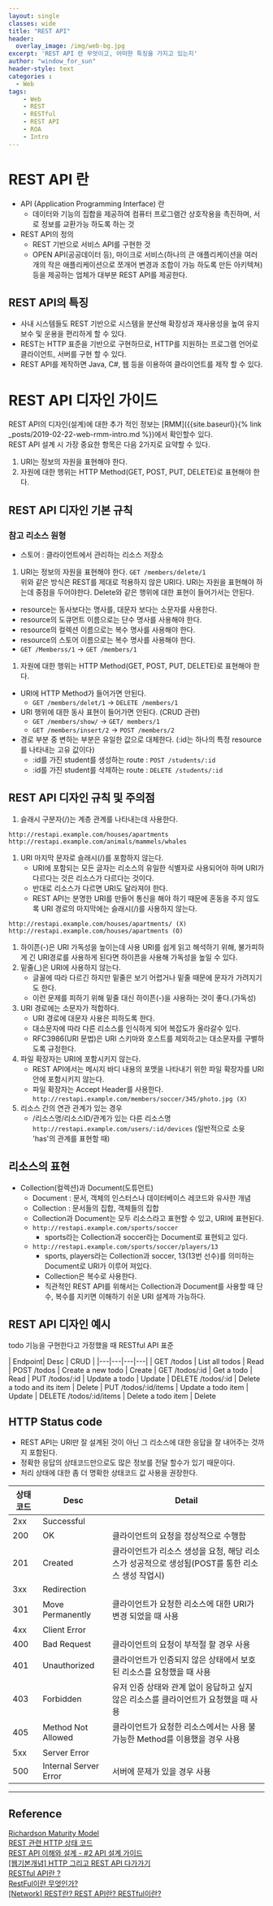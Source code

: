 ```yaml
--- 
layout: single
classes: wide
title: "REST API"
header:
  overlay_image: /img/web-bg.jpg
excerpt: 'REST API 란 무엇이고, 어떠한 특징을 가지고 있는지'
author: "window_for_sun"
header-style: text
categories :
  - Web
tags:
    - Web
    - REST
    - RESTful
    - REST API
    - ROA
    - Intro
---  
```


# REST API 란
- API (Application Programming Interface) 란
	- 데이터와 기능의 집합을 제공하여 컴퓨터 프로그램간 상호작용을 촉진하며, 서로 정보를 교환가능 하도록 하는 것
- REST API의 정의
	- REST 기반으로 서비스 API를 구현한 것
	- OPEN API(공공데이터 등), 마이크로 서비스(하나의 큰 애플리케이션을 여러 개의 작은 애플리케이션으로 쪼개어 변경과 조합이 가능 하도록 만든 아키텍쳐) 등을 제공하는 업체가 대부분 REST API를 제공한다.
	
## REST API의 특징
- 사내 시스템들도 REST 기반으로 시스템을 분산해 확장성과 재사용성을 높여 유지보수 및 운용을 편리하게 할 수 있다.
- REST는 HTTP 표준을 기반으로 구현하므로, HTTP를 지원하는 프로그램 언어로 클라이언트, 서버를 구현 할 수 있다.
- REST API를 제작하면 Java, C#, 웹 등을 이용하여 클라이언트를 제작 할 수 있다.

# REST API 디자인 가이드
REST API의 디자인(설계)에 대한 추가 적인 정보는 [RMM]({{site.baseurl}}{% link _posts/2019-02-22-web-rmm-intro.md %})에서 확인할수 있다.  
REST API 설계 시 가장 중요한 항목은 다음 2가지로 요약할 수 있다.
1. URI는 정보의 자원을 표현해야 한다.
1. 자원에 대한 행위는 HTTP Method(GET, POST, PUT, DELETE)로 표현해야 한다.

## REST API 디자인 기본 규칙
### 참고 리소스 원형
- 스토어 : 클라이언트에서 관리하는 리소스 저장소
1. URI는 정보의 자원을 표현해야 한다.
`GET /members/delete/1`  
위와 같은 방식은 REST를 제대로 적용하지 않은 URI다. URI는 자원을 표현해야 하는데 중점을 두어야한다. Delete와 같은 행위에 대한 표현이 들어가서는 안된다.
- resource는 동사보다는 명사를, 대문자 보다는 소문자를 사용한다.
- resource의 도큐먼트 이름으로는 단수 명사를 사용해야 한다.
- resource의 컬렉션 이름으로는 복수 명사를 사용해야 한다.
- resource의 스토어 이름으로는 복수 명사를 사용해야 한다.
- `GET /Memberss/1` -> `GET /members/1`

1. 자원에 대한 행위는 HTTP Method(GET, POST, PUT, DELETE)로 표현해야 한다.
- URI에 HTTP Method가 들어가면 안된다.
	- `GET /members/delet/1` -> `DELETE /members/1`
- URI 행위에 대한 동사 표현이 들어가면 안된다. (CRUD 관련)
	- `GET /members/show/` -> `GET/ members/1`
	- `GET /members/insert/2` -> `POST /members/2`
- 경로 부분 중 변하는 부분은 유일한 값으로 대체한다. (:id는 하나의 특정 resource를 나타내는 고유 값이다)
	- :id를 가진 student를 생성하는 route : `POST /students/:id`
	- :id를 가진 student를 삭제하는 route : `DELETE /students/:id`
	
## REST API 디자인 규칙 및 주의점
1. 슬래시 구분자(/)는 계층 관계를 나타내는데 사용한다.
```
http://restapi.example.com/houses/apartments
http://restapi.example.com/animals/mammels/whales
```  

1. URI 마지막 문자로 슬래시(/)를 포함하지 않는다.
	- URI에 포함되는 모든 글자는 리소스의 유일한 식별자로 사용되어야 하며 URI가 다르다는 것은 리소스가 다르다는 것이다.
	- 반대로 리소스가 다르면 URI도 달라져야 한다.
	- REST API는 분명한 URI를 만들어 통신을 해야 하기 때문에 혼동을 주지 않도록 URI 경로의 마지막에는 슬래시(/)를 사용하지 않는다.

```
http://restapi.example.com/houses/apartments/ (X)
http://restapi.example.com/houses/apartments (O)
```  

1. 하이픈(-)은 URI 가독성을 높이는데 사용
URI를 쉽게 읽고 해석하기 위해, 불가피하게 긴 URI경로를 사용하게 된다면 하이픈을 사용해 가독성을 높일 수 있다.
1. 밑줄(_)은 URI에 사용하지 않는다.
	- 글꼴에 따라 다르긴 하지만 밑줄은 보기 어렵거나 밑줄 때문에 문자가 가려지기도 한다.
	- 이런 문제를 피하기 위해 밑줄 대신 하이픈(-)을 사용하는 것이 좋다.(가독성)
1. URI 경로에는 소문자가 적합하다.
	- URI 경로에 대문자 사용은 피하도록 한다. 
	- 대소문자에 따라 다른 리소스를 인식하게 되어 복잡도가 올라갈수 있다.
	- RFC3986(URI 문법)은 URI 스키마와 호스트를 제외하고는 대소문자를 구별하도록 규정한다.
1. 파일 확장자는 URI에 포함시키지 않는다.
	- REST API에서는 메시지 바디 내용의 포맷을 나타내기 위한 파일 확장자를 URI안에 포함시키지 않는다.
	- 파일 확장자는 Accept Header를 사용한다.
`http://restapi.example.com/members/soccer/345/photo.jpg (X)`
1. 리소스 간의 연관 관계가 있는 경우
	- /리소스명/리소스ID/관계가 있는 다른 리소스명
`http://restapi.example.com/users/:id/devices` (일반적으로 소윳 'has'의 관계를 표현할 때)

## 리소스의 표현
- Collection(컬렉션)과 Document(도튜먼트)
	- Document : 문서, 객체의 인스터스나 데이터베이스 레코드와 유사한 개념
	- Collection : 문서들의 집합, 객체들의 집합
	- Collection과 Document는 모두 리소스라고 표현할 수 있고, URI에 표현된다.
	- `http://restapi.example.com/sports/soccer`
		- sports라는 Collection과 soccer라는 Document로 표현되고 있다.
	- `http://restapi.example.com/sports/soccer/players/13`
		- sports, players라는 Collection과 soccer, 13(13번 선수)를 의미하는 Document로 URI가 이루어 져있다.
		- Collection은 복수로 사용한다.
		- 직관적인 REST API를 위해서는 Collection과 Document를 사용할 때 단수, 복수를 지키면 이해하기 쉬운 URI 설계까 가능하다.

## REST API 디자인 예시
todo 기능을 구현한다고 가정했을 때 RESTful API 표준

| Endpoint| Desc | CRUD | 
|---|---|---|---|
| GET /todos | List all todos | Read
| POST /todos | Create a new todo | Create
| GET /todos/:id | Get a todo | Read
| PUT /todos/:id | Update a todo | Update
| DELETE /todos/:id | Delete a todo and its item | Delete
| PUT /todos/:id/items | Update a todo item | Update
| DELETE /todos/:id/items | Delete a todo item | Delete

## HTTP Status code
- REST API는 URI만 잘 설계된 것이 아닌 그 리소스에 대한 응답을 잘 내어주는 것까지 포함된다.
- 정확한 응답의 상태코드만으로도 많은 정보를 전달 할수가 있기 때문이다.
- 처리 상태에 대한 좀 더 명확한 상태코드 값 사용을 권장한다.

| 상태 코드 | Desc | Detail
|---|---|---|
| 2xx | Successful | 
| 200 | OK | 클라이언트의 요청을 정상적으로 수행함
| 201 | Created | 클라이언트가 리소스 생성을 요청, 해당 리소스가 성공적으로 생성됨(POST를 통한 리소스 생성 작업시)
| 3xx | Redirection | 
| 301 | Move Permanently | 클라이언트가 요청한 리소스에 대한 URI가 변경 되었을 때 사용
| 4xx | Client Error | 
| 400 | Bad Request | 클라이언트의 요청이 부적절 할 경우 사용
| 401 | Unauthorized | 클라이언트가 인증되지 않은 상태에서 보호된 리소스를 요청했을 때 사용
| 403 | Forbidden | 유저 인증 상태와 관계 없이 응답하고 싶지 않은 리소스를 클라이언트가 요청했을 때 사용
| 405 | Method Not Allowed | 클라이언트가 요청한 리소스에서는 사용 불가능한 Method를 이용했을 경우 사용
| 5xx | Server Error | 
| 500 | Internal Server Error | 서버에 문제가 있을 경우 사용

---
## Reference
[Richardson Maturity Model](https://restfulapi.net/richardson-maturity-model/)  
[REST 관련 HTTP 상태 코드](https://zetawiki.com/wiki/REST_%EA%B4%80%EB%A0%A8_HTTP_%EC%83%81%ED%83%9C_%EC%BD%94%EB%93%9C)  
[REST API 이해와 설계 - #2 API 설계 가이드](https://bcho.tistory.com/954?category=252770)  
[[웹기본개념] HTTP 그리고 REST API 다가가기](https://jinbroing.tistory.com/96)  
[RESTful API란 ?](https://brainbackdoor.tistory.com/53)  
[RestFul이란 무엇인가?](https://lalwr.blogspot.com/2016/01/restful.html)  
[[Network] REST란? REST API란? RESTful이란?](https://gmlwjd9405.github.io/2018/09/21/rest-and-restful.html)  
